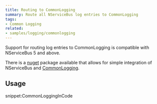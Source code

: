 ```yaml
---
title: Routing to CommonLogging
summary: Route all NServiceBus log entries to CommonLogging
tags:
- Common Logging
related:
- samples/logging/commonlogging
---
```


Support for routing log entries to CommonLogging is compatible with NServiceBus 5 and above.

There is a [nuget](https://www.nuget.org/packages/NServiceBus.CommonLogging/) package available that allows for simple integration of NServiceBus and [CommonLogging](http://netcommon.sourceforge.net/).


## Usage

snippet:CommonLoggingInCode

